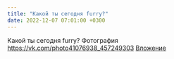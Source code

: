 ```yaml
---
title: "Какой ты сегодня furry?"
date: 2022-12-07 07:01:00 +0300
---
```


Какой ты сегодня furry?
Фотография
<a class="vk-attach" href="https://vk.com/photo41076938_457249303">https://vk.com/photo41076938_457249303</a>
<a class="vk-attach" href="https://vk.com/photo41076938_457249303">Вложение</a>
